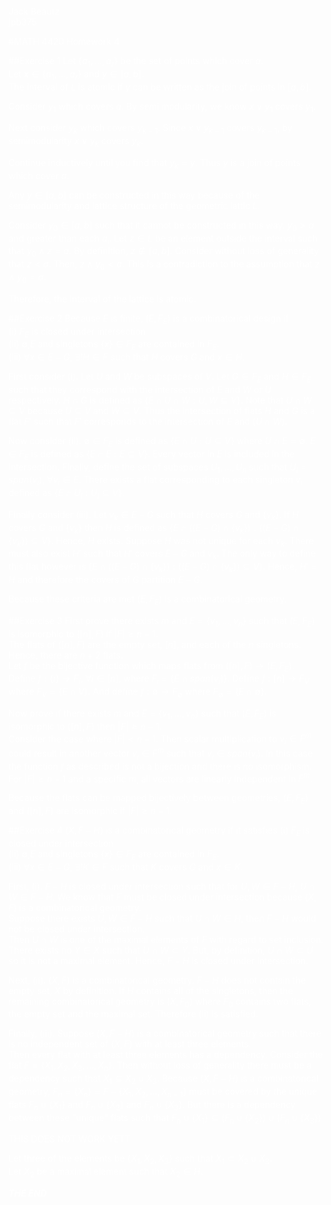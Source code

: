 <font color = "white">  

Jack Beautz  
jpb375  

#MATH 4420 Homework 4

##Exercise 1
Let $\{a_1,...,a_r\}$ be the set of points which cover $a$.  
Let $x\in \{a_1,...,a_r\}$ and $y\in [a,b]$.  
The interval of $L$ is atomic if $y$ can be written as the join of points in $[a,b]$.  

Consider $y_1$ which covers $a$. By semi modularity, we know $x\lor y_1$ covers $y_1$.  

Next consider $y_k$ which covers $y_{k-1}$. Since $x\lor y_{k-1}$ covers $y_{k-1}$, by semimodularity $x\lor y_k$ covers $y_k$.  

Continue inductively until you find that $y_k = y$. Thus $y$ is a join of points which cover $a$.  

Any $y\in [a,b]$ can be constructed in this way because of the semimodularity and lattice structure of the geometric lattic $L$.  


Consider $y_0\in [a,b]$ such that it cannot be constructed in this way. $y_0 > a$ and greater than each $a_i$. Let $z\in L$ be an element outside the interval such that $y_0\land z = a$. By definition, $z\not\in [a,b]$. Consider without loss of generality that $z<a$. Then, $z \land y_0 < a$. This is a contradiction to the assumption that $z\land y_0 = a$.  

Therefore, the interval of the lattice is atomic.  

##Exercise 2
Because $E$ is finite, $(E, F_E)$ is a combinatorical design if   
(i) $F_E$ is closed under intersection  
(ii) $\emptyset$,$E$ and singletons $\{x\}\in F_E$ are contained in $F_E$.  
(iii) $\forall x\in E-G$, $\exists ! H\in F$ such that $H$ covers $G$ and $x\in H$.  

First consider (i). Let $U$ and $W$ be subspaces of $V$. Let $G\in F_E$ and $H\in F_E$ such that they correspond with the intersection of $E$ and $W$ or $U$ respectively.  $H\cap G$ is defined as $\{E\cap U \cap W: U,W\subseteq V\}$. Note that $U\cap W\subseteq V$ because $U\subseteq V$ and $W\subseteq V$. Thus the intersection of flats $H$ and $G$ is a flat $F'$ such that $F'$ corresponds to the intersection of $E$ and $(U\cap W)$.  

Now consider (ii). $\emptyset\in F_E$ is defined as $\{E\cap U: U\subseteq V\}$ where $U\cap E = \emptyset$. $E\in F_E$ is defined as $\{E\cap E: E\subseteq V\}$. Every vector in $E$ is included in the intersection. Finally, define the set of subspaces $U_1,...,U_n$ such that $U_i = span(v_i)$, $\forall v_i\in E$. There exists a flat corresponding to each singleton $v_i$ defined as $\{E\cap U_i: U_i \subseteq V\}$.  

Finally consider (iii). Let $v_k\in E-G$ such that $H$ covers $G$ and $\{v_k\}$. If $H$ covers $G$ and $\{v_k\}$ then $H$ is defined as $\{E\cap ((E-G) \cap \{v_k\}):((E-G) \cap \{v_k\})\subseteq V\}$. Hence, $H$ exists. Suppose $H$ was not unique for each $v_k$. There must also exist $H'$ such that $H'$ covers $E-G$ and $v_k$. The only way to define this flat however is $\{E\cap ((E-G) \cap \{v_k\}):((E-G) \cap \{v_k\})\subseteq V\}$.  Hence, $H' = H$ and therefore the covers of $G$ partition $E-G$.  

Because these criteria are met $(E, F_E)$ is a combinatorical geometry.


##Exercise 3
First prove there exists $m$ and $E = \{v_1,...,v_n\}$ such that $(E,F_E)$ is isomorphic to $([n],F)$ if $|F|\geq n-1$.  
The flats of $([n],F)$ are the empty set, $[n]$, and each of the $n$ singletons. Hence, there are $n+2$ flats.  
Let $f$ be the bijective function which maps flats from $([n],F)\to (E,F_E)$.  
Define $f:\{i\}\to F_i$, $\forall i\in [n]$, where $F_i=\{E\cap span(v_i)\}$. Define $f:[n]\to F_V$ where $F_V=\{E\cap V\}$. And define $f:\emptyset\to F_\emptyset$ where $F_\emptyset = \{E\cap \emptyset\}$.  


Now prove if there exists $m$ and $E = \{v_1,...,v_n\}$ such that $(E,F_E)$ is isomorphic to $([n],F)$ then $|F|\geq n-1$.  
Consider the case where $|F|<n-1$. Then scalar multiplication to $v_i\in F^m$ could result in another vector $v_j\in F^m$ such that $v_j\in span(v_i)$. In this case the function $f$ as described is not a bijection and there is no isomorphism. For $|F|\geq n-1$ and a specific $m$, all vectors are linearly independent in $F^m$.  

Because the flats can be mapped bijectively between geometries, $(E,F_E)$ and $([n],F)$ are isomorphic if $|F|\geq n-1$.  


##Exercise 4
$(X, F-H)$ is a combinatorical geometry if it satisfies
(i) $F_E$ is closed under intersection  
(ii) $\emptyset$,$E$ and singletons $\{x\}\in F_E$ are contained in $F_E$.  
(iii) $\forall x\in E-G$, $\exists ! K\in F$ such that $K$ covers $G$ and $x\in K$.  

First, (i). $F-H$ is closed under intersection such that for $U,W\in F-H$, $U\cap W\in F-H$. We know that $F$ must be closed under intersection because $(X,F)$ is a combinatorical geometry.  
Suppose there exists $U,W\in F-H$ such that $U\cap W\in H$, then $F-H$ would not be closed under intersection.  
Then $U\cap W$ is one of the maximal elements of $F$ with regard to set inclusion. There exists no $Y\in X$ such that $U\cap W\subset Y$. But, by definition, $U\cap W\subset U$ so it is not a maximal element. Hence, $F-H$ is closed under intersection.  

Next, (ii). $(X,F)$ is a combinatorical geometry. $F-H$ does not contain the empty set, $X$ by definition. If $H$ contains all of the singletons, then the remaining combinatorical geometry is $(X,F_0)$ where $F_0$ contains two flats, the empty set and the maximal set. Therefore (ii) is satisfied.  

Finally, (iii). Suppose $(X,F-H)$ is a combinatorical geometry such that there is no independent set of $(X,F)$ with at least three elements.  
Then every flat with at least three elements has a dependency.
Consider the flat $F = \{X_1,X_2, X_3, ..., X_n\}$. Then without loss of generality there must be a dependency such that $X_1\subseteq X_2\cup X_3$. Because $(X,F-H)$ is a combinatorical geometry, $F_n = \{X_n\} = F - \{X_1,X_2, ..., X_{n-1}\}$ must be covered by the unique flats $F_n \cup \{X_1\}$ and $F_n\cup \{X_2\}$ and $F_n\cup \{X_3\}$. But there is a dependency between these "unique" flats such that $F_n\cup \{X_1\}\subseteq (F_n\cup\{X_2\})\cup (F_n\cup\{X_3\})$

THIS DOES NOT WORK YETT

Let three of the elements be $\{X_1,X_2,X_3\}$ such that $X_1\subset X_2\cup X_3$.  
Let $X_2$ be a maximal element such that $X_2\in H$.




***THE END***
